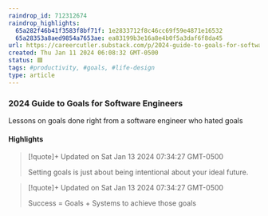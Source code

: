 ```yaml
---
raindrop_id: 712312674
raindrop_highlights:
  65a282f46b41f3583f8bf71f: 1e2833712f8c46cc69f59e4871e16532
  65a28353a8aed9854a7653ae: ea83199b3e16a8e4b0f5a3daf6f8da45
url: https://careercutler.substack.com/p/2024-guide-to-goals-for-software
created: Thu Jan 11 2024 06:08:32 GMT-0500
status: 🟥
tags: #productivity, #goals, #life-design
type: article
---
```



### 2024 Guide to Goals for Software Engineers

Lessons on goals done right from a software engineer who hated goals

#### Highlights

> [!quote]+ Updated on Sat Jan 13 2024 07:34:27 GMT-0500
>
> Setting goals is just about being intentional about your ideal future.

> [!quote]+ Updated on Sat Jan 13 2024 07:34:27 GMT-0500
>
> Success = Goals + Systems to achieve those goals
